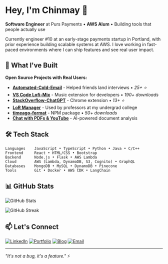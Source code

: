 # Hey, I'm Chinmay 👋

**Software Engineer** at Purs Payments • **AWS Alum** • Building tools that people actually use

Currently engineer #10 at an early-stage payments startup in Portland, with prior experience building scalable systems at AWS. I love working in fast-paced environments where I can ship features and see real user impact.

## 🚀 What I've Built

**Open Source Projects with Real Users:**
- **[Automated-Cold-Email](https://github.com/chinmaykhamkar/automated-cold-email)** - Helped friends land interviews • *25+ ⭐*
- **[VS Code Lofi-Mix](https://github.com/chinmaykhamkar/lofi-mix)** - Music extension for developers • *190+ downloads*
- **[StackOverflow-ChatGPT](https://github.com/chinmaykhamkar/stackoverflow-chatgpt)** - Chrome extension • *13+ ⭐*
- **[LoR Manager](https://github.com/chinmaykhamkar/lor-manager)** - Used by professors at my undergrad college
- **[timeago-format](https://www.npmjs.com/package/timeago-format)** - NPM package • *50+ downloads*
- **[Chat with PDFs & YouTube](https://github.com/chinmaykhamkar/youtube-pdf-chatbot)** - AI-powered document analysis

## 🛠️ Tech Stack

```
Languages    JavaScript • TypeScript • Python • Java • C/C++
Frontend     React • HTML/CSS • Bootstrap
Backend      Node.js • Flask • AWS Lambda
Cloud        AWS (Lambda, DynamoDB, S3, Cognito) • GraphQL
Databases    MongoDB • MySQL • DynamoDB • Pinecone
Tools        Git • Docker • AWS CDK • LangChain
```

## 📊 GitHub Stats

![GitHub Stats](https://github-readme-stats.vercel.app/api?username=chinmaykhamkar&show_icons=true&count_private=true&theme=default&hide_border=true)

![GitHub Streak](https://github-readme-streak-stats.herokuapp.com/?user=chinmaykhamkar&theme=default&hide_border=true)

## 📫 Let's Connect

[![LinkedIn](https://img.shields.io/badge/LinkedIn-0077B5?style=flat&logo=linkedin&logoColor=white)](https://www.linkedin.com/in/chinmaykhamkar/)
[![Portfolio](https://img.shields.io/badge/Portfolio-000000?style=flat&logo=About.me&logoColor=white)](https://chinmaykhamkar-github-io.vercel.app/#home)
[![Blog](https://img.shields.io/badge/Blog-2962FF?style=flat&logo=hashnode&logoColor=white)](https://chinmaykhamkar.hashnode.dev/)
[![Email](https://img.shields.io/badge/Email-D14836?style=flat&logo=gmail&logoColor=white)](mailto:khamkarchinmay4@gmail.com)

---

*"It's not a bug, it's a feature."* ⚡
